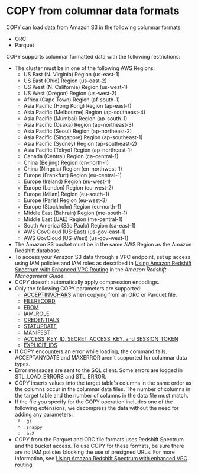 # COPY from columnar data formats<a name="copy-usage_notes-copy-from-columnar"></a>

COPY can load data from Amazon S3 in the following columnar formats:
+ ORC 
+ Parquet 

COPY supports columnar formatted data with the following restrictions:
+ The cluster must be in one of the following AWS Regions: 
  + US East \(N\. Virginia\) Region \(us\-east\-1\)
  + US East \(Ohio\) Region \(us\-east\-2\)
  + US West \(N\. California\) Region \(us\-west\-1\)
  + US West \(Oregon\) Region \(us\-west\-2\) 
  + Africa \(Cape Town\) Region \(af\-south\-1\)
  + Asia Pacific \(Hong Kong\) Region \(ap\-east\-1\) 
  + Asia Pacific \(Melbourne\) Region \(ap\-southeast\-4\) 
  + Asia Pacific \(Mumbai\) Region \(ap\-south\-1\)
  + Asia Pacific \(Osaka\) Region \(ap\-northeast\-3\)
  + Asia Pacific \(Seoul\) Region \(ap\-northeast\-2\)
  + Asia Pacific \(Singapore\) Region \(ap\-southeast\-1\)
  + Asia Pacific \(Sydney\) Region \(ap\-southeast\-2\)
  + Asia Pacific \(Tokyo\) Region \(ap\-northeast\-1\)
  + Canada \(Central\) Region \(ca\-central\-1\)
  + China \(Beijing\) Region \(cn\-north\-1\)
  + China \(Ningxia\) Region \(cn\-northwest\-1\)
  + Europe \(Frankfurt\) Region \(eu\-central\-1\)
  + Europe \(Ireland\) Region \(eu\-west\-1\)
  + Europe \(London\) Region \(eu\-west\-2\)
  + Europe \(Milan\) Region \(eu\-south\-1\)
  + Europe \(Paris\) Region \(eu\-west\-3\)
  + Europe \(Stockholm\) Region \(eu\-north\-1\)
  + Middle East \(Bahrain\) Region \(me\-south\-1\)
  + Middle East \(UAE\) Region \(me\-central\-1\)
  + South America \(São Paulo\) Region \(sa\-east\-1\)
  + AWS GovCloud \(US\-East\) \(us\-gov\-east\-1\)
  + AWS GovCloud \(US\-West\) \(us\-gov\-west\-1\)
+ The Amazon S3 bucket must be in the same AWS Region as the Amazon Redshift database\. 
+ To access your Amazon S3 data through a VPC endpoint, set up access using IAM policies and IAM roles as described in [Using Amazon Redshift Spectrum with Enhanced VPC Routing](https://docs.aws.amazon.com/redshift/latest/mgmt/spectrum-enhanced-vpc.html) in the *Amazon Redshift Management Guide*\. 
+ COPY doesn't automatically apply compression encodings\. 
+ Only the following COPY parameters are supported: 
  + [ACCEPTINVCHARS](copy-parameters-data-conversion.md#copy-acceptinvchars) when copying from an ORC or Parquet file\.
  + [FILLRECORD](copy-parameters-data-conversion.md#copy-fillrecord)
  + [FROM](copy-parameters-data-source-s3.md#copy-parameters-from)
  + [IAM\_ROLE](copy-parameters-authorization.md#copy-iam-role)
  + [CREDENTIALS](copy-parameters-authorization.md#copy-credentials)
  + [STATUPDATE ](copy-parameters-data-load.md#copy-statupdate)
  + [MANIFEST](copy-parameters-data-source-s3.md#copy-manifest)
  + [ACCESS\_KEY\_ID, SECRET\_ACCESS\_KEY, and SESSION\_TOKEN](copy-parameters-authorization.md#copy-access-key-id)
  + [EXPLICIT\_IDS](copy-parameters-data-conversion.md#copy-explicit-ids)
+ If COPY encounters an error while loading, the command fails\. ACCEPTANYDATE  and MAXERROR aren't supported for columnar data types\.
+ Error messages are sent to the SQL client\. Some errors are logged in STL\_LOAD\_ERRORS and STL\_ERROR\.
+ COPY inserts values into the target table's columns in the same order as the columns occur in the columnar data files\. The number of columns in the target table and the number of columns in the data file must match\.
+ If the file you specify for the COPY operation includes one of the following extensions, we decompress the data without the need for adding any parameters: 
  + `.gz`
  + `.snappy`
  + `.bz2`
+ COPY from the Parquet and ORC file formats uses Redshift Spectrum and the bucket access\. To use COPY for these formats, be sure there are no IAM policies blocking the use of presigned URLs\. For more information, see [Using Amazon Redshift Spectrum with enhanced VPC routing](https://docs.aws.amazon.com/redshift/latest/mgmt/spectrum-enhanced-vpc.html)\.